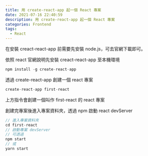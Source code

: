 ```yaml
---
title: 用 create-react-app 起一個 React 專案
date: 2021-07-16 22:40:59
description: 用 create-react-app 起一個 React 專案
categories: Frontend
tags:
  - React 
---
```


在安裝 creact-react-app 前需要先安裝 node.js，可去官網下載即可。

依照 react 官網說明先安裝 creact-react-app 至本機環境
``` js 
npm install -g create-react-app
```

透過 create-react-app 創建一個 react 專案
``` js
create-react-app first-react
```
上方指令會創建一個叫作 first-react 的 react 專案

創建完專案後進入專案資料夾，透過 npm 啟動 react devServer
``` js
// 進入專案資料夾
cd first-react
// 啟動專案 devServer
// 可透過 
npm start
// 或
yarn start 
```